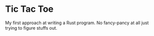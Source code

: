 # Tic Tac Toe

My first approach at writing a Rust program. No fancy-pancy at all just trying to figure stuffs out. 